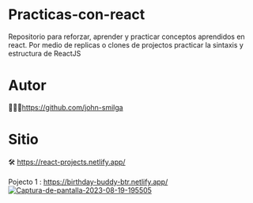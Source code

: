 # Practicas-con-react
Repositorio para reforzar, aprender y practicar conceptos aprendidos en react. Por medio de replicas o clones de projectos practicar la sintaxis y estructura de ReactJS <br/>

# Autor
👨🏼‍🎓https://github.com/john-smilga
# Sitio
🛠️ https://react-projects.netlify.app/ <br/> <br/>
Pojecto 1 : https://birthday-buddy-btr.netlify.app/ <br/>
<a href="https://ibb.co/y5SpvwM"><img src="https://i.ibb.co/QndkS2q/Captura-de-pantalla-2023-08-19-195505.png" alt="Captura-de-pantalla-2023-08-19-195505" border="0"></a>
